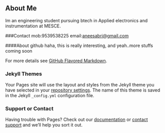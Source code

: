 ## About Me

Im an engineering student pursuing btech in Applied electronics and instrumentation at MESCE.

###Contact
 mob:9539538225
 email:aneesabri@gmail.com
 
####About github
haha, this is really interesting, and yeah..more stuffs coming soon

For more details see [GitHub Flavored Markdown](https://guides.github.com/features/mastering-markdown/).

### Jekyll Themes

Your Pages site will use the layout and styles from the Jekyll theme you have selected in your [repository settings](https://github.com/aneesabri/aneesabri.github.io/settings). The name of this theme is saved in the Jekyll `_config.yml` configuration file.

### Support or Contact

Having trouble with Pages? Check out our [documentation](https://help.github.com/categories/github-pages-basics/) or [contact support](https://github.com/contact) and we’ll help you sort it out.

